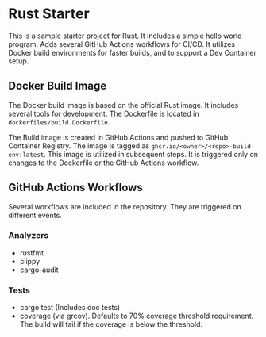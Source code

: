 # Rust Starter

This is a sample starter project for Rust. It includes a simple hello world program. Adds several GitHub Actions workflows for CI/CD. It utilizes Docker build environments for faster builds, and to support a Dev Container setup.

## Docker Build Image

The Docker build image is based on the official Rust image. It includes several tools for development. The Dockerfile is located in `dockerfiles/build.Dockerfile`.

The Build image is created in GitHub Actions and pushed to GitHub Container Registry. The image is tagged as `ghcr.io/<owner>/<repo>-build-env:latest`. This image is utilized in subsequent steps. It is triggered only on changes to the Dockerfile or the GitHub Actions workflow.

## GitHub Actions Workflows

Several workflows are included in the repository. They are triggered on different events.

### Analyzers

- rustfmt
- clippy
- cargo-audit

### Tests

- cargo test (Includes doc tests)
- coverage (via grcov). Defaults to 70% coverage threshold requirement. The build will fail if the coverage is below the threshold.
